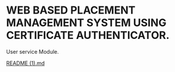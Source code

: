 
# WEB BASED PLACEMENT MANAGEMENT SYSTEM USING CERTIFICATE AUTHENTICATOR.

User service Module.

[README (1).md](https://github.com/DHARNIGA-R/Tns_Springboot-project-1/files/14150512/README.1.md)

   
   
